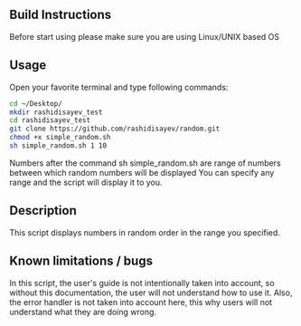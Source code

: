 ## Build Instructions

Before start using please make sure you are using Linux/UNIX based OS


## Usage
Open your favorite terminal and type following commands:
```bash
cd ~/Desktop/
mkdir rashidisayev_test
cd rashidisayev_test
git clone https://github.com/rashidisayev/random.git
chmod +x simple_random.sh
sh simple_random.sh 1 10
```
Numbers after the command sh simple_random.sh are range of numbers between which random numbers will be displayed
You can specify any range and the script will display it to you.

## Description
This script displays numbers in random order in the range you specified.

## Known limitations / bugs
In this script, the user's guide is not intentionally taken into account, so without this documentation, the user will not understand how to use it. Also, the error handler is not taken into account here, this why  users will not understand what they are doing wrong.
